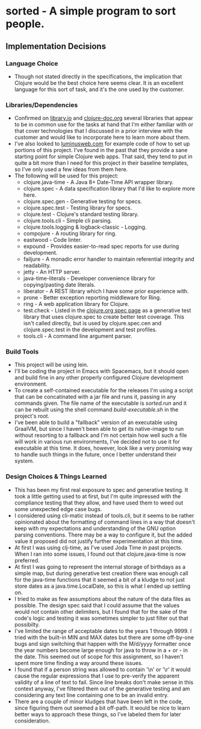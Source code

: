 sorted - A simple program to sort people.
=====================================================

Implementation Decisions
-----------------------------

### Language Choice
* Though not stated directly in the specifications, the implication that Clojure
would be the best choice here seems clear. It is an excellent language for this
sort of task, and it's the one used by the customer.

### Libraries/Dependencies
* Confirmed on
[library.io](https://libraries.io/search?languages=Clojure&order=desc&sort=dependent_repos_count)
and
[clojure-doc.org](http://clojure-doc.org/articles/ecosystem/libraries_directory.html)
several libraries that appear to be in common use for the tasks at hand that I'm
either familiar with or that cover technologies that I discussed in a prior
interview with the customer and would like to incorporate here to learn more
about them.
* I've also looked to [luminusweb.com](http://luminusweb.com) for example code
of how to set up portions of this project. I've found in the past that they
provide a sane starting point for simple Clojure web apps. That said, they tend
to put in quite a bit more than I need for this project in their baseline
templates, so I've only used a few ideas from them here.
* The following will be used for this project:
  - clojure.java-time - A Java 8+ Date-Time API wrapper library.
  - clojure.spec - A data specification library that I'd like to explore more
    here.
  - clojure.spec.gen - Generative testing for specs.
  - clojure.spec.test - Testing library for specs.
  - clojure.test - Clojure's standard testing library.
  - clojure.tools.cli - Simple cli parsing.
  - clojure.tools.logging & logback-classic - Logging.
  - compojure - A routing library for ring.
  - eastwood - Code linter.
  - expound - Provides easier-to-read spec reports for use during development.
  - failjure - A monadic error handler to maintain referential integrity and
    readability.
  - jetty - An HTTP server.
  - java-time-literals - Developer convenience library for copying/pasting date
    literals.
  - liberator - A REST library which I have some prior experience with.
  - prone - Better exception reporting middleware for Ring.
  - ring - A web application library for Clojure.
  - test.check - Listed in the [clojure.org spec
page](https://clojure.org/about/spec) as a generative test library that uses
clojure.spec to create better test coverage. This isn't called directly, but is
used by clojure.spec.cen and clojure.spec.test in the development and test
profiles.
  - tools.cli - A command line argument parser.

### Build Tools
* This project will be using lein.
* I'll be coding the project in Emacs with Spacemacs, but it should open and
build fine in any other properly configured Clojure development environment.
* To create a self-contained executable for the releases I'm using a script that
  can be concatinated with a jar file and runs it, passing in any commands
  given. The file name of the executable is _sorted.run_ and it can be rebuilt
  using the shell command _build-executable.sh_ in the project's root.
* I've been able to build a "fallback" version of an executable using GraalVM,
  but since I haven't been able to get its native-image to run without resorting
  to a fallback and I'm not certain how well such a file will work in various
  run environments, I've decided not to use it for executable at this time. It
  does, however, look like a very promising way to handle such things in the
  future, once I better understand their system.

### Design Choices & Things Learned
* This has been my first real exposure to spec and generative testing. It took a
little getting used to at first, but I'm quite impressed with the compliance
testing that they allow, and have used them to weed out some unexpected edge
case bugs.
* I considered using cli-matic instead of tools.cli, but it seems to be rather
opinionated about the formatting of command lines in a way that doesn't keep
with my expectations and understanding of the GNU option parsing conventions.
There may be a way to configure it, but the added value it proposed did not
justify further experimentation at this time.
* At first I was using clj-time, as I've used Joda Time in past projects. When I
ran into some issues, I found out that clojure.java-time is now preferred.
* At first I was going to represent the internal storage of birthdays as a
simple map, but during generative test creation there was enough call for the
java-time functions that it seemed a bit of a kludge to not just store dates as
a java.time.LocalDate, so this is what I ended up settling on.
* I tried to make as few assumptions about the nature of the data files as
possible. The design spec said that I could assume that the values would not
contain other delimiters, but I found that for the sake of the code's logic and
testing it was sometimes simpler to just filter out that possibilty.
* I've limited the range of acceptable dates to the years 1 through 9999. I
tried with the built-in MIN and MAX dates but there are some off-by-one bugs and
sign switching that happen with the M/d/yyyy formatter once the year numbers
become large enough for java to throw in a + or - in the date. This seemed out
of scope for this assignment, so I haven't spent more time finding a way around
these issues.
* I found that if a person string was allowed to contain '\n' or '\r' it would
cause the regular expressions that I use to pre-verify the apparent validity of
a line of text to fail. Since line breaks don't make sense in this context
anyway, I've filtered them out of the generative testing and am considering any
text line containing one to be an invalid entry.
* There are a couple of minor kludges that have been left in the code, since
figuring them out seemed a bit off-path. It would be nice to learn better ways
to approach these things, so I've labeled them for later consideration.
